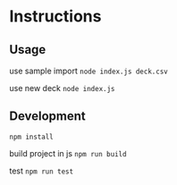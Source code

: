 # Instructions

## Usage

use sample import
`node index.js deck.csv`  

use new deck
`node index.js`  

## Development

`npm install`

build project in js
`npm run build`

test
`npm run test`
